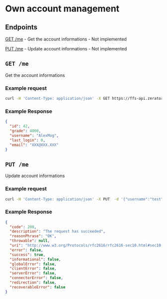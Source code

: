 # Own account management
## Endpoints
[GET /me](/Doc/API/v1/Me.md#get-me) - Get the account informations - Not implemented

[PUT /me](/Doc/API/v1/Me.md#put-me) - Update account informations - Not implemented

## `GET /me`

Get the account informations

### Example request

```bash
curl -H 'Content-Type: application/json' -X GET https://ffs-api.zerator.com/v1/me
```

### Example Response

```json
{
  "id": 42,
  "grade": 4000,
  "username": "AlexMog",
  "last_login": 0,
  "email": "XXX@XXX.XXX"
}
```

## `PUT /me`

Update account informations

### Example request

```bash
curl -H 'Content-Type: application/json' -X PUT  -d '{"username":"test","email":"test@test.test","current_password":"current_password"}' https://ffs-api.zerator.com/v1/me
```

### Example Response

```json
{
  "code": 200,
  "description": "The request has succeeded",
  "reasonPhrase": "OK",
  "throwable": null,
  "uri": "http://www.w3.org/Protocols/rfc2616/rfc2616-sec10.html#sec10.2.1",
  "error": false,
  "success": true,
  "informational": false,
  "globalError": false,
  "clientError": false,
  "serverError": false,
  "connectorError": false,
  "redirection": false,
  "recoverableError": false
}
```
